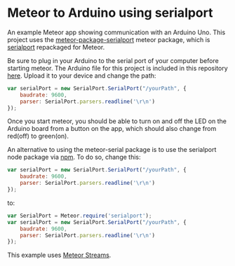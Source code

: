 # Meteor to Arduino using serialport

An example Meteor app showing communication with an Arduino Uno. This project uses the [meteor-package-serialport](https://github.com/HumulusMaximus/meteor-package-serialport) meteor package, which is [serialport](https://www.npmjs.org/package/serialport) repackaged for Meteor.

Be sure to plug in your Arduino to the serial port of your computer before starting meteor. The Arduino file for this project is included in this repository [here](https://github.com/HumulusMaximus/meteor-arduino-serialport/tree/master/Meteor_SerialPort_LED_Toggle). Upload it to your device and change the path:
```js
var serialPort = new SerialPort.SerialPort("/yourPath", {
    baudrate: 9600,
    parser: SerialPort.parsers.readline('\r\n')
});
```
Once you start meteor, you should be able to turn on and off the LED on the Arduino board from a button on the app, which should also change from red(off) to green(on).

An alternative to using the meteor-serial package is to use the serialport node package via [npm](https://atmospherejs.com/package/npm). To do so, change this:
```js
var serialPort = new SerialPort.SerialPort("/yourPath", {
    baudrate: 9600,
    parser: SerialPort.parsers.readline('\r\n')
});
```
to:
```js
var SerialPort = Meteor.require('serialport');
var serialPort = new SerialPort.SerialPort("/yourPath", {
    baudrate: 9600,
    parser: SerialPort.parsers.readline('\r\n')
});
```

This example uses [Meteor Streams](https://atmospherejs.com/package/streams).
